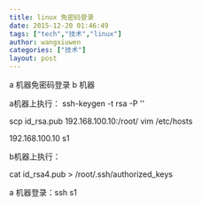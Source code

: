 ```yaml
---
title: linux 免密码登录
date: 2015-12-20 01:46:49
tags: ["tech","技术","linux"]
author: wangxiuwen
categories: ["技术"]
layout: post
---
```


 a 机器免密码登录 b 机器

a机器上执行：
ssh-keygen -t rsa -P ''

scp id_rsa.pub 192.168.100.10:/root/
vim /etc/hosts

192.168.100.10 s1

b机器上执行：

cat id_rsa4.pub > /root/.ssh/authorized_keys

a 机器登录：ssh s1



